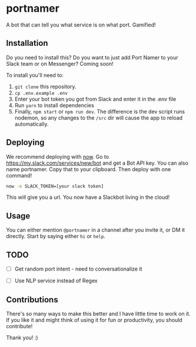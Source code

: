 # portnamer
A bot that can tell you what service is on what port. Gamified!

## Installation
Do you need to install this? Do you want to just add Port Namer to your Slack team or on Messenger? Coming soon!

To install you'll need to:

1. `git clone` this repository.
2. `cp .env.example .env`
3. Enter your bot token you got from Slack and enter it in the .env file
4. Run `yarn` to install dependencies
5. Finally, `npm start` or `npm run dev`. The difference is the dev script runs nodemon, so any changes to the `/src` dir will cause the app to reload automatically.

## Deploying
We recommend deploying with [now](now.sh). Go to https://my.slack.com/services/new/bot and get a Bot API key. You can also name portnamer. Copy that to your clipboard. Then deploy with one command!

```sh
now -e SLACK_TOKEN=[your slack token]
```

This will give you a url. You now have a Slackbot living in the cloud!

## Usage
You can either mention `@portnamer` in a channel after you invite it, or DM it directly. Start by saying either `hi` or `help`.

## TODO
- [ ] Get random port intent - need to conversationalize it
- [ ] Use NLP service instead of Regex


## Contributions
There's so many ways to make this better and I have little time to work on it. If you like it and might think of using it for fun or productivity, you should contribute!

Thank you! :)
